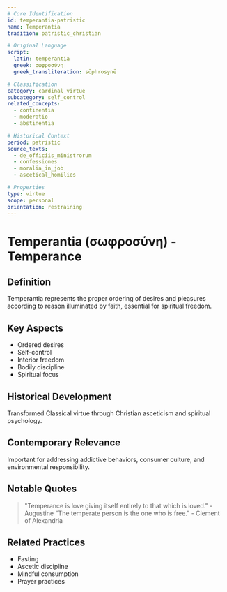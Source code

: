 ```yaml
---
# Core Identification
id: temperantia-patristic
name: Temperantia
tradition: patristic_christian

# Original Language
script:
  latin: temperantia
  greek: σωφροσύνη
  greek_transliteration: sōphrosynē

# Classification
category: cardinal_virtue
subcategory: self_control
related_concepts:
  - continentia
  - moderatio
  - abstinentia

# Historical Context
period: patristic
source_texts:
  - de_officiis_ministrorum
  - confessiones
  - moralia_in_job
  - ascetical_homilies

# Properties
type: virtue
scope: personal
orientation: restraining
---
```


# Temperantia (σωφροσύνη) - Temperance

## Definition
Temperantia represents the proper ordering of desires and pleasures according to reason illuminated by faith, essential for spiritual freedom.

## Key Aspects
- Ordered desires
- Self-control
- Interior freedom
- Bodily discipline
- Spiritual focus

## Historical Development
Transformed Classical virtue through Christian asceticism and spiritual psychology.

## Contemporary Relevance
Important for addressing addictive behaviors, consumer culture, and environmental responsibility.

## Notable Quotes
> "Temperance is love giving itself entirely to that which is loved." - Augustine
> "The temperate person is the one who is free." - Clement of Alexandria

## Related Practices
- Fasting
- Ascetic discipline
- Mindful consumption
- Prayer practices